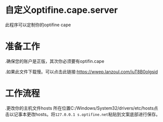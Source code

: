 # 自定义optifine.cape.server
此程序可以定制你的optifine cape
# 准备工作
.确保您的账户是正版，其次你必须要有optifin.cape
 
.如果此文件下载慢。可以点击此链接:https://wwep.lanzoul.com/iuT8B0olgsid
# 工作流程
.更改你的主机文件hosts 所在位置C:/Windows/System32/drivers/etc/hosts点击以记事本更改hosts。将`127.0.0.1 s.optifine.net`粘贴到文案底部进行保存。
